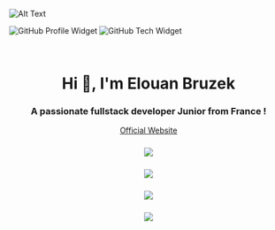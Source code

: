 ![Alt Text](https://i.ibb.co/9H240D6t/image-mesh-gradient-3.png)

![GitHub Profile Widget](https://profile-widget-github-e8u98ifxm-aloneday91s-projects.vercel.app/api/profile?username=aloneday-91&theme=light&v=2)
![GitHub Tech Widget](https://profile-widget-github-e8u98ifxm-aloneday91s-projects.vercel.app/api/tech?username=aloneday-91&theme=light&tech=React%2CTypeScript%2CNext.js%2CJavaScript&v=2)


<br>
<h1 align="center"> Hi 👋, I'm Elouan Bruzek </h1>
<h3 align="center"> A passionate fullstack developer Junior from France ! </h3>

<p align="center">
  <a href="https://elouanb.fr">Official Website</a>
</p>

###

  [//]: <> (<img height="85" src="https://discord.c99.nl/widget/theme-1/254267330689761281.png"  />)

###

<div align="center">
  <img src="https://github-widgetbox.vercel.app/api/profile?username=AloneDay-91&data=followers,repositories,stars,commits&theme=viridescent" />
</div>

###

<div align="center">
  <img src="https://github-widgetbox.vercel.app/api/skills?languages=js,php,python,html,css,cpp,bash,json,mysql,powershell,sass,markdown,tailwindcss,react,nextjs,nodejs,vuejs,git,mongodb,bootstrap,express&theme=viridescent" />
</div>

###

 [//]: <> (<img src="https://profile-readme-generator.com/assets/snake.svg" alt="Snake animation" />)


###

<div align="center">
  <img src="https://github-readme-activity-graph.vercel.app/graph?username=AloneDay-91&theme=github-compact"  />
</div>

###

<div align="center">
  <img src="https://visitor-badge.laobi.icu/badge?page_id=AloneDay-91.AloneDay-91&left_color=blueviolet"  />
</div>

###
